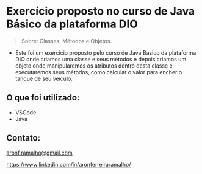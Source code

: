 # Exercício proposto no curso de Java Básico da plataforma DIO

>Sobre: Classes, Métodos e Objetos.

- Este foi um exercício proposto pelo curso de Java Basico da plataforma DIO onde criamos uma classe e seus métodos e depois criamos um objeto onde manipularemos os atributos dentro desta classe e executaremos seus métodos, como calcular o valor para encher o tanque de seu veículo.

## O que foi utilizado:

- VSCode
- Java

## Contato:

aronf.ramalho@gmail.com

https://www.linkedin.com/in/aronferreiraramalho/
